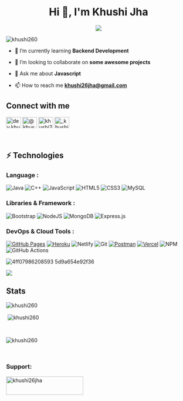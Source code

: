 
<h1 align="center">Hi 👋, I'm Khushi Jha</h1>
<p align="center">
  <a href="https://github.com/DenverCoder1/readme-typing-svg"><img src="https://readme-typing-svg.herokuapp.com?lines=Computer+Science+Enthusiast;Frontend+Developer;%20%20Web+Development|%20Always%20learning%20new%20things&center=true&width=580&height=45"></a>
  <p align="left"> <img src="https://komarev.com/ghpvc/?username=khushi260&label=Profile%20views&color=0e75b6&style=flat" alt="khushi260" /> </p>

- 🔭 I’m currently learning **Backend Development**

- 👯 I’m looking to collaborate on **some awesome projects**

- 💬 Ask me about **Javascript**

- 📫 How to reach me **khushi26jha@gmail.com**


## Connect with me
<p align="left">
<a href="https://dev.to/dev.khushi26" target="blank"><img align="center" src="https://raw.githubusercontent.com/rahuldkjain/github-profile-readme-generator/master/src/images/icons/Social/devto.svg" alt="dev.khushi26" height="30" width="40" /></a>
<a href="https://twitter.com/@khushi1950" target="blank"><img align="center" src="https://raw.githubusercontent.com/rahuldkjain/github-profile-readme-generator/master/src/images/icons/Social/twitter.svg" alt="@khushi1950" height="30" width="40" /></a>
<a href="https://linkedin.com/in/khushi261" target="blank"><img align="center" src="https://raw.githubusercontent.com/rahuldkjain/github-profile-readme-generator/master/src/images/icons/Social/linked-in-alt.svg" alt="khushi261" height="30" width="40" /></a>
<a href="https://instagram.com/_khushi.jha" target="blank"><img align="center" src="https://raw.githubusercontent.com/rahuldkjain/github-profile-readme-generator/master/src/images/icons/Social/instagram.svg" alt="_khushi.jha" height="30" width="40" /></a>
</p>
<br>


## ⚡ Technologies

### Language :

![Java](https://img.shields.io/badge/-java-E34A86?style=flat-square&logo=java) 
![C++](https://img.shields.io/badge/-C++-00599C?style=flat-square&logo=c)
![JavaScript](https://img.shields.io/badge/-JavaScript-black?style=flat-square&logo=javascript)
![HTML5](https://img.shields.io/badge/-HTML5-E34F26?style=flat-square&logo=html5&logoColor=white)
![CSS3](https://img.shields.io/badge/-CSS3-1572B6?style=flat-square&logo=css3)
![MySQL](https://img.shields.io/badge/mysql-%2300f.svg?style=for-the-square&logo=mysql&logoColor=white)

### Libraries & Framework :

![Bootstrap](https://img.shields.io/badge/-Bootstrap-563D7C?style=flat-square&logo=bootstrap)
![NodeJS](https://img.shields.io/badge/node.js-6DA55F?style=for-the-square&logo=node.js&logoColor=white)
![MongoDB](https://img.shields.io/badge/MongoDB-%234ea94b.svg?style=for-the-square&logo=mongodb&logoColor=white)
![Express.js](https://img.shields.io/badge/express.js-%23404d59.svg?style=for-the-square&logo=express&logoColor=%2361DAFB)



### DevOps & Cloud Tools :

<a href="#"><img alt="GitHub Pages" src="https://img.shields.io/badge/GitHub%20Pages-%23327FC7.svg?logo=github&logoColor=white"></a>
<a href="#"><img alt="Heroku" src="https://img.shields.io/badge/Heroku%20-%23430098.svg?logo=heroku&logoColor=white"></a>
![Netlify](https://img.shields.io/badge/netlify-%23000000.svg?style=for-the-square&logo=netlify&logoColor=#00C7B7)
![Git](https://img.shields.io/badge/-Git-black?style=flat-square&logo=git)
<a href="#"><img alt="Postman" src="https://img.shields.io/badge/Postman-FF6C37?logo=postman&logoColor=white"></a>
<a href="#"><img alt="Vercel" src="https://img.shields.io/badge/Vercel%20-%23000000.svg?logo=vercel&logoColor=white"></a>
![NPM](https://img.shields.io/badge/NPM-%23000000.svg?style=for-the-square&logo=npm&logoColor=white)
![GitHub Actions](https://img.shields.io/badge/github%20actions-%232671E5.svg?style=for-the-square&logo=githubactions&logoColor=white)




![4ff07986208593 5d9a654e92f36](https://user-images.githubusercontent.com/85782825/138763017-8429bfb4-44aa-49d9-ae7c-4bcf3a3e6de3.gif)















	
<img src="https://activity-graph.herokuapp.com/graph?username=Khushi260&bg_color=0f2d3d&color=1cadfb&line=1cadfb&point=1cadfb&area=true&hide_border=true">
<!-- [![Khushi's github activity graph](https://activity-graph.herokuapp.com/graph?username=Khushi260&theme=xcode)](https://git.io/Khushi260)
 -->








<!-- ## ⚡ More about my Coding Life :


![68747470733a2f2f6d656469612e67697068792e636f6d2f6d656469612f565474414e4b6c306265444651524c4454682f67697068792e676966](https://user-images.githubusercontent.com/85782825/137878929-78f23f18-1d13-4f53-9a5e-88431b0f65a3.gif)
 -->





## Stats 
<p><img align="left" src="https://github-readme-stats.vercel.app/api/top-langs?username=khushi260&show_icons=true&locale=en&layout=compact" alt="khushi260" /></p>
<br>
<p>&nbsp;<img align="center" src="https://github-readme-stats.vercel.app/api?username=khushi260&show_icons=true&locale=en" alt="khushi260" /></p>
<br>
<p><img align="center" src="https://github-readme-streak-stats.herokuapp.com/?user=khushi260&" alt="khushi260" /></p>
<br>
<h3 align="left">Support:</h3>
<p><a href="https://www.buymeacoffee.com/khushi26jha"> <img align="left" src="https://cdn.buymeacoffee.com/buttons/v2/default-yellow.png" height="50" width="210" alt="khushi26jha" /></a></p><br><br>



